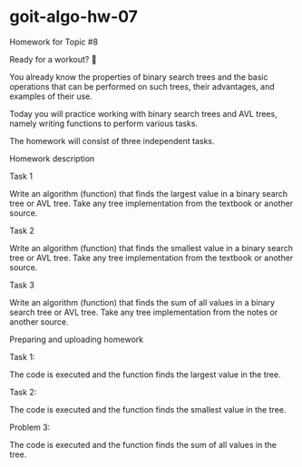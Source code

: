 # goit-algo-hw-07

Homework for Topic #8



Ready for a workout? 🤩



You already know the properties of binary search trees and the basic operations that can be performed on such trees, their advantages, and examples of their use.

Today you will practice working with binary search trees and AVL trees, namely writing functions to perform various tasks.

The homework will consist of three independent tasks.



Homework description

Task 1

Write an algorithm (function) that finds the largest value in a binary search tree or AVL tree. Take any tree implementation from the textbook or another source.



Task 2

Write an algorithm (function) that finds the smallest value in a binary search tree or AVL tree. Take any tree implementation from the textbook or another source.



Task 3

Write an algorithm (function) that finds the sum of all values in a binary search tree or AVL tree. Take any tree implementation from the notes or another source.

Preparing and uploading homework

Task 1:

The code is executed and the function finds the largest value in the tree.



Task 2:

The code is executed and the function finds the smallest value in the tree.



Problem 3:

The code is executed and the function finds the sum of all values in the tree.
